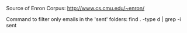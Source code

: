 Source of Enron Corpus: http://www.cs.cmu.edu/~enron/

Command to filter only emails in the 'sent' folders:
find . -type d  | grep -i sent
